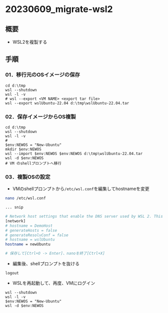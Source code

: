 # 20230609_migrate-wsl2

## 概要
- WSL2を複製する

## 手順

### 01．移行元のOSイメージの保存
```
cd d:\tmp
wsl --shutdown
wsl -l -v
# wsl --export <VM NAME> <export tar file>
wsl --export wslUbuntu-22.04 d:\tmp\wslUbuntu-22.04.tar
```


### 02．保存イメージからOS複製
```
cd d:\tmp
wsl --shutdown
wsl -l -v
#
$env:NEWOS = "New-Ubuntu"
mkdir $env:NEWOS
wsl --import $env:NEWOS $env:NEWOS d:\tmp\wslUbuntu-22.04.tar
wsl -d $env:NEWOS
# VM のshellプロンプトへ移行
```

### 03．複製OSの設定
- VMのshellプロンプトから`/etc/wsl.conf`を編集してhostnameを変更
```sh
nano /etc/wsl.conf

... snip

# Network host settings that enable the DNS server used by WSL 2. This example changes the hostname, sets generateHosts>
[network]
# hostname = DemoHost
# generateHosts = false
# generateResolvConf = false
# hostname = wslUbuntu
hostname = newUbuntu

# 保存して[Ctrl+O -> Enter]、nanoを終了[Ctrl+X]
```

- 編集後、shellプロンプトを抜ける
```
logout
```

- WSLを再起動して、再度、VMにログイン
```
wsl --shutdown
wsl -l -v
$env:NEWOS = "New-Ubuntu"
wsl -d $env:NEWOS
```


